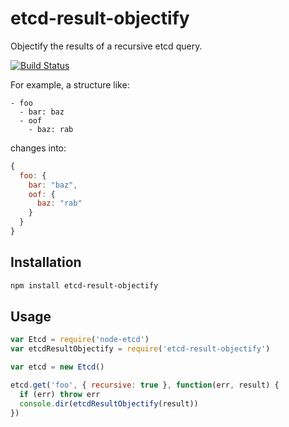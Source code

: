 # etcd-result-objectify
Objectify the results of a recursive etcd query.

[![Build Status](https://travis-ci.org/mmalecki/etcd-result-objectify.svg?branch=master)](https://travis-ci.org/mmalecki/etcd-result-objectify)

For example, a structure like:

```
- foo
  - bar: baz
  - oof
    - baz: rab
```

changes into:

```js
{
  foo: {
    bar: "baz",
    oof: {
      baz: "rab"
    }
  }
}
```

## Installation
```sh
npm install etcd-result-objectify
```

## Usage
```js
var Etcd = require('node-etcd')
var etcdResultObjectify = require('etcd-result-objectify')

var etcd = new Etcd()

etcd.get('foo', { recursive: true }, function(err, result) {
  if (err) throw err
  console.dir(etcdResultObjectify(result))
})
```
